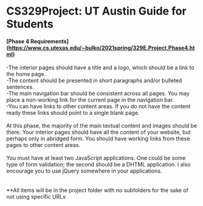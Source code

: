 # CS329Project: UT Austin Guide for Students

#### [Phase 4 Requirements] (https://www.cs.utexas.edu/~bulko/2021spring/329E.Project.Phase4.html)
-The interior pages should have a title and a logo, which should be a link to the home page.\
-The content should be presented in short paragraphs and/or bulleted sentences.\
-The main navigation bar should be consistent across all pages. You may place a non-working link for the current page in the navigation bar.\
-You can have links to other content areas. If you do not have the content ready these links should point to a single blank page.\
\
At this phase, the majority of the main textual content and images should be there. Your interior pages should have all the content of your website, but perhaps only in abridged form. You should have working links from these pages to other content areas.\
\
You must have at least two JavaScript applications. One could be some type of form validation; the second should be a DHTML application. I also encourage you to use jQuery somewhere in your applications.\
\
\
**All items will be in the project folder with no subfolders for the sake of not using specific URLs

